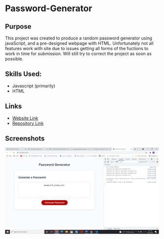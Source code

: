 # Password-Generator

## Purpose
This project was created to produce a random password generator using javaScript, and a pre-designed webpage with HTML. Unfortunately not all features work with site due to issues getting all forms of the fuctions to work in time for submission. Will still try to correct the project as soon as possible. 

## Skills Used:
* Javascript (primarily)
* HTML

## Links 
* [Website Link](https://demsley1.github.io/Password-Generator/)
* [Repository Link](https://github.com/Demsley1/Password-Generator.git)

## Screenshots
![password-generator-top](./Develop\images\password-generator.png)